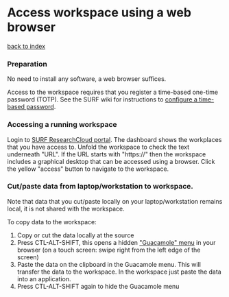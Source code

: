 # Access workspace using a web browser
[back to index](../primer-for-users.md)

### Preparation
No need to install any software, a web browser suffices.

Access to the workspace requires that you register a time-based 
one-time password (TOTP). See the SURF wiki for instructions 
to [configure a time-based password](https://servicedesk.surfsara.nl/wiki/display/WIKI/Log+in+to+your+workspace).


### Accessing a running workspace
Login to [SURF ResearchCloud portal](https://portal.live.surfresearchcloud.nl).
The dashboard shows the workplaces that you have access to.
Unfold the workspace to check the text underneath "URL".
If the URL starts with "https://" then the workspace includes 
a graphical desktop that can be accessed using a browser.
Click the yellow "access" button to navigate to the workspace.

### Cut/paste data from laptop/workstation to workspace.
Note that data that you cut/paste locally on your laptop/workstation 
remains local, it is not shared with the workspace.

To copy data to the workspace:
1. Copy or cut the data locally at the source
2. Press CTL-ALT-SHIFT, this opens a hidden ["Guacamole" menu](https://guacamole.apache.org/doc/gug/using-guacamole.html#using-the-clipboard)  in your browser
   (on a touch screen: swipe right from the left edge of the screen)
3. Paste the data on the clipboard in the Guacamole menu.
   This will transfer the data to the workspace.
   In the workspace just paste the data into an application.
4. Press CTL-ALT-SHIFT again to hide the Guacamole menu 






 



 

